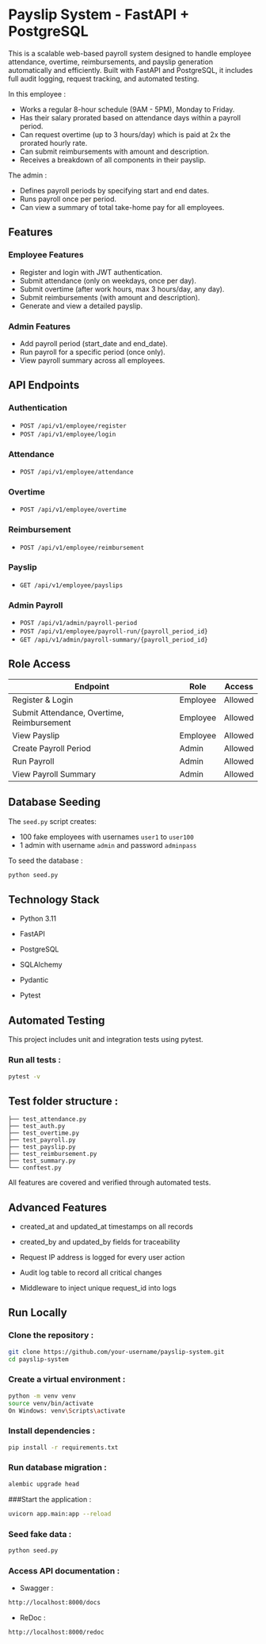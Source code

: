 # Payslip System - FastAPI + PostgreSQL

This is a scalable web-based payroll system designed to handle employee attendance, overtime, reimbursements, and payslip generation automatically and efficiently. Built with FastAPI and PostgreSQL, it includes full audit logging, request tracking, and automated testing.

In this employee :
- Works a regular 8-hour schedule (9AM - 5PM), Monday to Friday.
- Has their salary prorated based on attendance days within a payroll period.
- Can request overtime (up to 3 hours/day) which is paid at 2x the prorated hourly rate.
- Can submit reimbursements with amount and description.
- Receives a breakdown of all components in their payslip.

The admin :
- Defines payroll periods by specifying start and end dates.
- Runs payroll once per period.
- Can view a summary of total take-home pay for all employees.

## Features

### Employee Features
- Register and login with JWT authentication.
- Submit attendance (only on weekdays, once per day).
- Submit overtime (after work hours, max 3 hours/day, any day).
- Submit reimbursements (with amount and description).
- Generate and view a detailed payslip.

### Admin Features
- Add payroll period (start_date and end_date).
- Run payroll for a specific period (once only).
- View payroll summary across all employees.

## API Endpoints

### Authentication
- `POST /api/v1/employee/register`
- `POST /api/v1/employee/login`

### Attendance
- `POST /api/v1/employee/attendance`

### Overtime
- `POST /api/v1/employee/overtime`

### Reimbursement
- `POST /api/v1/employee/reimbursement`

### Payslip
- `GET /api/v1/employee/payslips`

### Admin Payroll
- `POST /api/v1/admin/payroll-period`
- `POST /api/v1/employee/payroll-run/{payroll_period_id}`
- `GET /api/v1/admin/payroll-summary/{payroll_period_id}`

## Role Access

|               Endpoint                      | Role     | Access       |
|---------------------------------------------|----------|--------------|
| Register & Login                            | Employee | Allowed      |
| Submit Attendance, Overtime, Reimbursement  | Employee | Allowed      |
| View Payslip                                | Employee | Allowed      |
| Create Payroll Period                       | Admin    | Allowed      |
| Run Payroll                                 | Admin    | Allowed      |
| View Payroll Summary                        | Admin    | Allowed      |

## Database Seeding

The `seed.py` script creates:
- 100 fake employees with usernames `user1` to `user100`
- 1 admin with username `admin` and password `adminpass`

To seed the database :

```bash
python seed.py
```

## Technology Stack

- Python 3.11

- FastAPI

- PostgreSQL

- SQLAlchemy

- Pydantic

- Pytest

## Automated Testing
This project includes unit and integration tests using pytest.

### Run all tests :

```bash 
pytest -v
```

## Test folder structure :
``` tests/
├── test_attendance.py
├── test_auth.py
├── test_overtime.py
├── test_payroll.py
├── test_payslip.py
├── test_reimbursement.py
├── test_summary.py
└── conftest.py
```

All features are covered and verified through automated tests.

## Advanced Features

- created_at and updated_at timestamps on all records

- created_by and updated_by fields for traceability

- Request IP address is logged for every user action

- Audit log table to record all critical changes

- Middleware to inject unique request_id into logs

## Run Locally
### Clone the repository :
```bash
git clone https://github.com/your-username/payslip-system.git
cd payslip-system
```

### Create a virtual environment :
```bash
python -m venv venv
source venv/bin/activate  
On Windows: venv\Scripts\activate
```

### Install dependencies :
```bash 
pip install -r requirements.txt
```

### Run database migration :
```bash
alembic upgrade head
```

###Start the application :
```bash
uvicorn app.main:app --reload
```

### Seed fake data :
```bash
python seed.py
```

### Access API documentation :
- Swagger :
```bash
http://localhost:8000/docs
```
- ReDoc :
```bash
http://localhost:8000/redoc
```
